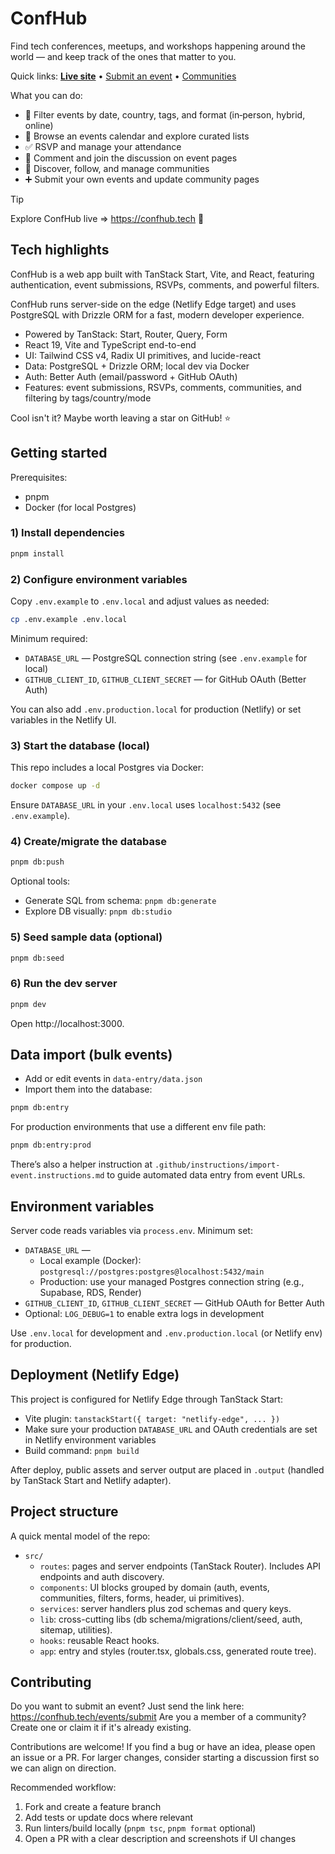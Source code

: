 # ConfHub

Find tech conferences, meetups, and workshops happening around the world — and keep track of the ones that matter to you.

Quick links: **[Live site](https://confhub.tech)** • [Submit an event](https://confhub.tech/events/submit) • [Communities](https://confhub.tech/communities)

What you can do:

- 🔎 Filter events by date, country, tags, and format (in‑person, hybrid, online)
- 📅 Browse an events calendar and explore curated lists
- ✅ RSVP and manage your attendance
- 💬 Comment and join the discussion on event pages
- 🧭 Discover, follow, and manage communities
- ➕ Submit your own events and update community pages

> [!TIP]
> Explore ConfHub live => https://confhub.tech 🚀

## Tech highlights

ConfHub is a web app built with TanStack Start, Vite, and React, featuring authentication, event submissions, RSVPs, comments, and powerful filters.

ConfHub runs server-side on the edge (Netlify Edge target) and uses PostgreSQL with Drizzle ORM for a fast, modern developer experience.

- Powered by TanStack: Start, Router, Query, Form
- React 19, Vite and TypeScript end-to-end
- UI: Tailwind CSS v4, Radix UI primitives, and lucide-react
- Data: PostgreSQL + Drizzle ORM; local dev via Docker
- Auth: Better Auth (email/password + GitHub OAuth)
- Features: event submissions, RSVPs, comments, communities, and filtering by tags/country/mode

Cool isn't it? Maybe worth leaving a star on GitHub! ⭐

## Getting started

Prerequisites:

- pnpm
- Docker (for local Postgres)

### 1) Install dependencies

```bash
pnpm install
```

### 2) Configure environment variables

Copy `.env.example` to `.env.local` and adjust values as needed:

```bash
cp .env.example .env.local
```

Minimum required:

- `DATABASE_URL` — PostgreSQL connection string (see `.env.example` for local)
- `GITHUB_CLIENT_ID`, `GITHUB_CLIENT_SECRET` — for GitHub OAuth (Better Auth)

You can also add `.env.production.local` for production (Netlify) or set variables in the Netlify UI.

### 3) Start the database (local)

This repo includes a local Postgres via Docker:

```bash
docker compose up -d
```

Ensure `DATABASE_URL` in your `.env.local` uses `localhost:5432` (see `.env.example`).

### 4) Create/migrate the database

```bash
pnpm db:push
```

Optional tools:

- Generate SQL from schema: `pnpm db:generate`
- Explore DB visually: `pnpm db:studio`

### 5) Seed sample data (optional)

```bash
pnpm db:seed
```

### 6) Run the dev server

```bash
pnpm dev
```

Open http://localhost:3000.

## Data import (bulk events)

- Add or edit events in `data-entry/data.json`
- Import them into the database:

```bash
pnpm db:entry
```

For production environments that use a different env file path:

```bash
pnpm db:entry:prod
```

There’s also a helper instruction at `.github/instructions/import-event.instructions.md` to guide automated data entry from event URLs.

## Environment variables

Server code reads variables via `process.env`. Minimum set:

- `DATABASE_URL` —
  - Local example (Docker): `postgresql://postgres:postgres@localhost:5432/main`
  - Production: use your managed Postgres connection string (e.g., Supabase, RDS, Render)
- `GITHUB_CLIENT_ID`, `GITHUB_CLIENT_SECRET` — GitHub OAuth for Better Auth
- Optional: `LOG_DEBUG=1` to enable extra logs in development

Use `.env.local` for development and `.env.production.local` (or Netlify env) for production.

## Deployment (Netlify Edge)

This project is configured for Netlify Edge through TanStack Start:

- Vite plugin: `tanstackStart({ target: "netlify-edge", ... })`
- Make sure your production `DATABASE_URL` and OAuth credentials are set in Netlify environment variables
- Build command: `pnpm build`

After deploy, public assets and server output are placed in `.output` (handled by TanStack Start and Netlify adapter).

## Project structure

A quick mental model of the repo:

- `src/`
  - `routes`: pages and server endpoints (TanStack Router). Includes API endpoints and auth discovery.
  - `components`: UI blocks grouped by domain (auth, events, communities, filters, forms, header, ui primitives).
  - `services`: server handlers plus zod schemas and query keys.
  - `lib`: cross-cutting libs (db schema/migrations/client/seed, auth, sitemap, utilities).
  - `hooks`: reusable React hooks.
  - `app`: entry and styles (router.tsx, globals.css, generated route tree).

## Contributing

Do you want to submit an event? Just send the link here: https://confhub.tech/events/submit
Are you a member of a community? Create one or claim it if it's already existing.

Contributions are welcome! If you find a bug or have an idea, please open an issue or a PR. For larger changes, consider starting a discussion first so we can align on direction.

Recommended workflow:

1. Fork and create a feature branch
2. Add tests or update docs where relevant
3. Run linters/build locally (`pnpm tsc`, `pnpm format` optional)
4. Open a PR with a clear description and screenshots if UI changes
